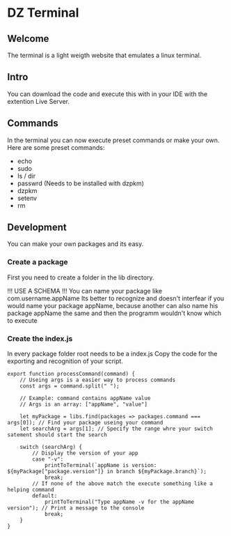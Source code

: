 # DZ Terminal

## Welcome
The terminal is a light weigth website that emulates a linux terminal.

## Intro
You can download the code and execute this with in your IDE with the extention Live Server.

## Commands
In the terminal you can now execute preset commands or make your own. Here are some preset commands:
- echo
- sudo
- ls / dir
- passwrd (Needs to be installed with dzpkm)
- dzpkm
- setenv
- rm

## Development
You can make your own packages and its easy.

### Create a package
First you need to create a folder in the lib directory.

!!! USE A SCHEMA !!!
You can name your package like com.username.appName
Its better to recognize and doesn't interfear if you would name your package appName, because another can also name his package appName the same and then the programm wouldn't know which to execute

### Create the index.js
In every package folder root needs to be a index.js
Copy the code for the exporting and recognition of your script.

```
export function processCommand(command) {
    // Useing args is a easier way to process commands
    const args = command.split(" ");

    // Example: command contains appName value
    // Args is an array: ["appName", "value"]

    let myPackage = libs.find(packages => packages.command === args[0]); // Find your package useing your command
    let searchArg = args[1]; // Specify the range whre your switch satement should start the search

    switch (searchArg) {
        // Display the version of your app
        case "-v":
            printToTerminal(`appName is version: ${myPackage["package.version"]} in branch ${myPackage.branch}`);
            break;
        // If none of the above match the execute something like a helping command
        default:
            printToTerminal("Type appName -v for the appName version"); // Print a message to the console
            break;
    }
}
```